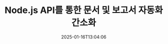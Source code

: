 ---
############################# Static ############################
layout: "landing"
date: 2025-01-16T13:04:06
draft: false

lang: ko
product: "Assembly"
product_tag: "assembly"
platform: "Node.js via Java"
platform_tag: "nodejs-java"

############################# Drop-down ############################
supported_platforms:
  items:
    # supported_platforms loop
    - title: ".NET"
      tag: "net"
    # supported_platforms loop
    - title: "Java"
      tag: "java"
    # supported_platforms loop
    - title: "Node.js"
      tag: "nodejs-java"

############################# Head ############################
head_title: "Node.js 문서 생성, 자동화 및 사용자 정의를 위한 툴킷"
head_description: "Node.js 문서 워크플로우 자동화를 위한 라이브러리입니다. 템플릿에서 PDF, Word, Excel, PowerPoint, HTML 및 이메일 파일을 생성합니다."

############################# Header ############################
title: "Node.js API를 통한 문서 및 보고서 자동화 간소화"
description: "사전 구축된 템플릿과 데이터를 병합하여 JavaScript 보고서 생성을 간소화합니다."
words:
  for: "용"

actions:
  main: "NPM에서 무료 평가판 시작"
  main_link: "https://www.npmjs.com/package/@groupdocs/groupdocs.assembly"
  alt: "라이선스 관리"
  alt_link: "https://purchase.groupdocs.com/pricing/assembly/nodejs-java/"
  title: "시작할 준비가 되셨나요?"
  description: "GroupDocs.Assembly의 기능을 무료로 사용해 보거나 라이선스를 요청하세요."

release:
  title: "버전 {0} 출시"
  notes: "새로운 사항 보기"
  downloads: "다운로드"
  link: "https://releases.groupdocs.com/assembly/nodejs-java/"

code:
  title: "Node.js를 사용하여 Word 문서에 차트 만들기"
  more: "더 많은 예시"
  more_link: "https://github.com/groupdocs-assembly/GroupDocs.Assembly-for-Node.js-via-Java/"
  install: "npm i @groupdocs/groupdocs.assembly"
  content: |
    ```javascript {style=abap}
    const assemblyLib = require('@groupdocs/groupdocs.assembly');

    // 주 템플릿의 경로
    const template = "chart_template.docx";

    // 소스에서 관리자 생산성 데이터 검색
    const data_table = 
        new assemblyLib.DocumentTable("Managers.json", 1);

    // DataSourceInfo의 인스턴스를 데이터로 생성
    const data 
        = new assemblyLib.DataSourceInfo(data_table, "managers");

    // 다른 DataSourceInfo를 사용하여 차트 색상 설정
    const design = 
        new assemblyLib.DataSourceInfo("red", "color");

    // 데이터로 템플릿 채우고 출력으로 저장
    const asm = new assemblyLib.DocumentAssembler();
    asm.assembleDocument(template, "result.docx", data, design);
    ```

############################# Overview ############################
overview:
  enable: true
  title: "GroupDocs.Assembly 개요"
  description: "데이터 처리가 통합된 프로그래밍 방식으로 문서를 생성하기 위해 구축된 Node.js 라이브러리입니다."
  features:
    # feature loop
    - title: "JavaScript로 템플릿에 비즈니스 데이터 통합"
      content: "GroupDocs.Assembly for Node.js via Java을 사용하여 JSON, XML 또는 기타 데이터를 템플릿에 삽입하여 세련된 보고서를 생성합니다."

    # feature loop
    - title: "임베디드 콘텐츠 관리"
      content: "외부 데이터를 사용하여 문서 내의 표, 차트 및 기타 시각적 요소를 자동으로 채웁니다."

    # feature loop
    - title: "사용자 정의 가능한 옵션"
      content: "GroupDocs.Assembly for Node.js via Java을 사용하면 바코드 추가, URL에서 데이터 가져오기, 다양한 형식으로 파일 내보내기와 같은 기능을 추가할 수 있습니다."

############################# Platforms ############################
platforms:
  enable: true
  title: "플랫폼 독립성"
  description: "GroupDocs.Assembly for Node.js via Java은 선도적인 운영 체제, 프레임워크 및 패키지 관리자와 원활하게 통합됩니다."
  items:
    # platform loop
    - title: "Amazon"
      image: "amazon"
    # platform loop
    - title: "Docker"
      image: "docker"
    # platform loop
    - title: "Azure"
      image: "azure"
    # platform loop
    - title: "Eclipse"
      image: "eclipse"
    # platform loop
    - title: "IntelliJ"
      image: "intellij"
    # platform loop
    - title: "Windows"
      image: "windows"
    # platform loop
    - title: "Linux"
      image: "linux"
    # platform loop
    - title: "Maven"
      image: "maven"

############################# File formats ############################
formats:
  enable: true
  title: "지원하는 파일 형식"
  description: |
    GroupDocs.Assembly for Node.js via Java은 광범위한 [문서 형식](https://docs.groupdocs.com/assembly/nodejs-java/supported-document-formats/)을 지원합니다.
  groups:
    # group loop
    - color: "green"
      content: |
        ### Microsoft Office 형식
        * **Word:**  DOCX, DOC, DOCM, DOT, DOTX, DOTM, RTF, WordprocessingML
        * **Excel:** XLSX, XLS, XLSM, XLSB, XLTM, XLT, XLTM, XLTX, SpreadsheetML
        * **PowerPoint:** PPT, PPTX, PPTM, PPS, PPSX, PPSM, POTM, POTX
    # group loop
    - color: "blue"
      content: |
        ### 이미지 및 기타 형식
        * **휴대용:** PDF
        * **이미지:** SVG, TIFF
        * **기타 오피스 형식:** ODT, OTT, OTS, ODS, ODP, OTP
      # group loop
    - color: "red"
      content: |
        ### 기타 형식
        * **웹:** HTML, MHTML
        * **이메일:** EML, MSG, EMLX
        * **기타:** EPUB, MD

############################# Features ############################
features:
  enable: true
  title: "GroupDocs.Assembly의 핵심 기능"
  description: "강력한 데이터 관리 도구를 사용하여 동적 문서 및 보고서를 생성합니다."

  items:
    # feature loop
    - icon: "preview"
      title: "풍부한 데이터 시각화"
      content: "문서에 차트, 표, 이미지 및 목록을 완전히 사용자 정의하여 쉽게 삽입할 수 있습니다."

    # feature loop
    - icon: "manipulate"
      title: "데이터 변환"
      content: "공식 및 정렬과 같은 도구를 활용하여 정보를 효과적으로 구조화하고 표시합니다."

    # feature loop
    - icon: "two_pages"
      title: "광범위한 형식 호환성"
      content: "템플릿과 출력에 일반적으로 사용되는 파일 형식과 원활하게 작업합니다."

    # feature loop
    - icon: "document_settings"
      title: "고급 템플릿 사용자 정의"
      content: "숫자, 알파벳 및 기타 스타일링 옵션으로 템플릿을 포맷합니다."

    # feature loop
    - icon: "text"
      title: "동적으로 바코드 생성"
      content: "필요에 따라 문서에 바코드 이미지를 직접 생성하고 삽입합니다."

    # feature loop
    - icon: "add"
      title: "유연한 텍스트 스타일링"
      content: "템플릿에서 대문자화 또는 제목 형식과 같은 텍스트 스타일을 쉽게 적용합니다."

    # feature loop
    - icon: "manipulate"
      title: "동적 콘텐츠 삽입"
      content: "문서 생성 중 외부 파일의 콘텐츠를 동적으로 포함합니다."

    # feature loop
    - icon: "convert"
      title: "다양한 형식으로 내보내기"
      content: "지정한 구성으로 여러 형식으로 문서를 저장합니다."

    # feature loop
    - icon: "update"
      title: "동적으로 미디어 삽입"
      content: "문서를 생성할 때 Base64 데이터를 사용하여 이미지나 기타 요소를 삽입합니다."

############################# Code samples ############################
code_samples:
  enable: true
  title: "코드 샘플"
  description: "GroupDocs.Assembly을 사용하여 일반 작업을 수행하는 방법에 대한 실용적인 예제를 발견하십시오."
  items:
    # code sample loop
    - title: "Word 문서에 글머리 목록 추가"
      content: |
        데이터를 효과적으로 정리하기 위해 Word 문서에서 [글머리 목록](https://docs.groupdocs.com/assembly/nodejs-java/bulleted-list-in-word-processing-document/)을 생성하는 방법을 확인하십시오. 이 예제는 GroupDocs.Assembly을 사용하여 글머리 목록을 생성하는 방법을 보여줍니다.
        {{< landing/code title="Word 문서에 글머리 목록 추가">}}
        ```javascript {style=abap}
        // 문서 페이지에 이 템플릿을 삽입하세요:
        // 관리자의 성과 지표
        // . <<foreach [in products]>><<[ProductName]>>
        // <</foreach>>

        const assemblyLib = require('@groupdocs/groupdocs.assembly');

        // 템플릿 경로 지정
        const template = "Bulleted List Template.docx";

        // 출력 파일 경로 설정
        const result = "Result Report.docx"

        // JSON 소스에서 관리자 데이터를 가져옵니다
        const dataSource = new assemblyLib.JsonDataSource("Report data.json");
        const data = new assemblyLib.DataSourceInfo(dataSource, "managers")

        // 채워진 데이터로 보고서를 생성합니다
        const assembler = new assemblyLib.DocumentAssembler();
        assembler.assembleDocument(template, result, data);
        ```
        {{< /landing/code >}}
    # code sample loop
    - title: "PowerPoint에 원형 차트 삽입"
      content: |
        템플릿과 XML을 사용하여 프레젠테이션에 [원형 차트](https://docs.groupdocs.com/assembly/nodejs-java/pie-chart-in-presentation-document/)를 추가하는 방법을 배우십시오. 데이터를 시각적으로 명확하게 제시하기 위해 원형 차트를 사용하여 보고서를 향상시킵니다.
        {{< landing/code title="PowerPoint에 원형 차트 삽입">}}
        ```javascript {style=abap} 
        // 프레젠테이션에 차트 제목 템플릿 추가:
        // 고객 수익 <<foreach [in customers]>> 
        // <<x [CustomerName]>>

        // 차트 데이터 템플릿도 포함하세요:
        // Total Order Price<<foreach [in customers]>> 
        // <<x [CustomerName]>>

        const assemblyLib = require('@groupdocs/groupdocs.assembly');

        // 차트 템플릿 경로 지정
        const template = "Pie Chart Template.pptx";

        // 출력 파일 경로 설정
        const result = "Result Report.pptx"

        // XML 소스에서 고객 데이터를 가져옵니다
        const dataSource = new assemblyLib.JsonDataSource("Chart data.xml");
        const data = new assemblyLib.DataSourceInfo(dataSource, "customers")

        // 차트를 생성하고 결과를 저장합니다
        const assembler = new assemblyLib.DocumentAssembler();
        assembler.assembleDocument(template, result, data);
        ```
        {{< /landing/code >}}

---